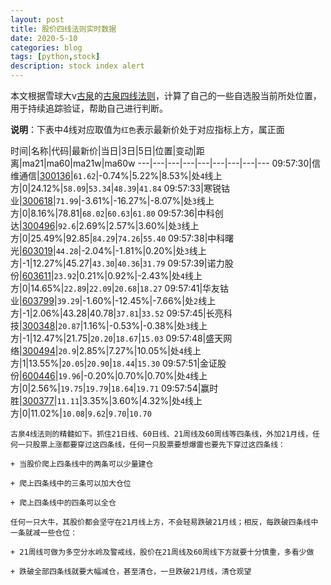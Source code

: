 ```yaml
---
layout: post
title: 股价四线法则实时数据
date: 2020-5-10
categories: blog
tags: [python,stock]
description: stock index alert
---
```



本文根据雪球大v[古泉](https://xueqiu.com/u/7148646888)的[古泉四线法则](https://xueqiu.com/7148646888/130498192)，计算了自己的一些自选股当前所处位置，用于持续追踪验证，帮助自己进行判断。

**说明**：下表中4线对应取值为`红色`表示最新价处于对应指标上方，属正面

时间|名称|代码|最新价|当日|3日|5日|位置|变动|距离|ma21|ma60|ma21w|ma60w
---|---|---|---|---|---|---|---|---
09:57:30|信维通信|[300136](https://xueqiu.com/S/SZ300136)|`61.62`|-0.74%|5.22%|8.53%|处`4`线上方|0|24.12%|`58.09`|`53.34`|`48.39`|`41.84`
09:57:33|寒锐钴业|[300618](https://xueqiu.com/S/SZ300618)|`71.99`|-3.61%|-16.27%|-8.07%|处`3`线上方|0|8.16%|78.81|`68.02`|`60.63`|`61.80`
09:57:36|中科创达|[300496](https://xueqiu.com/S/SZ300496)|`92.6`|2.69%|2.57%|3.60%|处`3`线上方|0|25.49%|92.85|`84.29`|`74.26`|`55.40`
09:57:38|中科曙光|[603019](https://xueqiu.com/S/SH603019)|`44.28`|-2.04%|-1.81%|0.20%|处`3`线上方|-1|12.27%|45.27|`43.30`|`40.36`|`31.79`
09:57:39|诺力股份|[603611](https://xueqiu.com/S/SH603611)|`23.92`|0.21%|0.92%|-2.43%|处`4`线上方|0|14.65%|`22.89`|`22.09`|`20.68`|`18.27`
09:57:41|华友钴业|[603799](https://xueqiu.com/S/SH603799)|`39.29`|-1.60%|-12.45%|-7.66%|处`2`线上方|-1|2.06%|43.28|40.78|`37.81`|`33.52`
09:57:45|长亮科技|[300348](https://xueqiu.com/S/SZ300348)|`20.87`|1.16%|-0.53%|-0.38%|处`3`线上方|-1|12.47%|21.75|`20.20`|`18.67`|`15.03`
09:57:48|盛天网络|[300494](https://xueqiu.com/S/SZ300494)|`20.9`|2.85%|7.27%|10.05%|处`4`线上方|1|13.55%|`20.05`|`20.90`|`18.44`|`15.30`
09:57:51|金证股份|[600446](https://xueqiu.com/S/SH600446)|`19.96`|-0.20%|0.70%|0.70%|处`4`线上方|0|2.56%|`19.75`|`19.79`|`18.64`|`19.71`
09:57:54|赢时胜|[300377](https://xueqiu.com/S/SZ300377)|`11.11`|3.35%|3.60%|4.32%|处`4`线上方|0|11.02%|`10.08`|`9.62`|`9.70`|`10.70`

```
古泉4线法则的精髓如下。抓住21日线、60日线、21周线及60周线等四条线，外加21月线，任何一只股票上涨都要穿过这四条线，任何一只股票要想爆雷也要先下穿过这四条线：

+ 当股价爬上四条线中的两条可以少量建仓

+ 爬上四条线中的三条可以加大仓位

+ 爬上四条线中的四条可以全仓

任何一只大牛，其股价都会坚守在21月线上方，不会轻易跌破21月线；相反，每跌破四条线中一条就减一些仓位：

+ 21周线可做为多空分水岭及警戒线，股价在21周线及60周线下方就要十分慎重，多看少做

+ 跌破全部四条线就要大幅减仓，甚至清仓，一旦跌破21月线，清仓观望
```